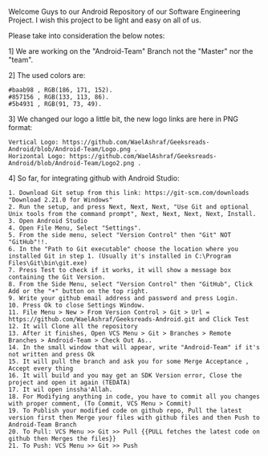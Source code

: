 Welcome Guys to our Android Repository of our Software Engineering Project. I wish this project to be light and easy on all of us.

Please take into consideration the below notes:

1] We are working on the "Android-Team" Branch not the "Master" nor the "team".

2] The used colors are:

    #baab98 , RGB(186, 171, 152).
    #857156 , RGB(133, 113, 86).
    #5b4931 , RGB(91, 73, 49).

3] We changed our logo a little bit, the new logo links are here in PNG format:

    Vertical Logo: https://github.com/WaelAshraf/Geeksreads-Android/blob/Android-Team/Logo.png .
    Horizontal Logo: https://github.com/WaelAshraf/Geeksreads-Android/blob/Android-Team/Logo2.png .

4] So far, for integrating github with Android Studio:

    1. Download Git setup from this link: https://git-scm.com/downloads "Download 2.21.0 for Windows"
    2. Run the setup, and press Next, Next, Next, "Use Git and optional Unix tools from the command prompt", Next, Next, Next, Next, Install.
    3. Open Android Studio
    4. Open File Menu, Select "Settings".
    5. From the side menu, select "Version Control" then "Git" NOT "GitHub"!!.
    6. In the "Path to Git executable" choose the location where you installed Git in step 1. (Usually it's installed in C:\Program Files\Git\bin\git.exe)
    7. Press Test to check if it works, it will show a message box containing the Git Version.
    8. From the Side Menu, select "Version Control" then "GitHub", Click Add or the "+" button on the top right.
    9. Write your github email address and password and press Login.
    10. Press Ok to close Settings Window.
    11. File Menu > New > From Version Control > Git > Url = https://github.com/WaelAshraf/Geeksreads-Android.git and Click Test
    12. It will Clone all the repository
    13. After it finishes, Open VCS Menu > Git > Branches > Remote Branches > Android-Team > Check Out As..
    14. In the small window that will appear, write "Android-Team" if it's not written and press Ok
    15. It will pull the branch and ask you for some Merge Acceptance , Accept every thing
    16. It will build and you may get an SDK Version error, Close the project and open it again (TEDATA)
    17. It wil open inssha'Allah.
    18. For Modifying anything in code, you have to commit all you changes with proper comment, (To Commit, VCS Menu > Commit)
    19. To Publish your modified code on github repo, Pull the latest version first then Merge your files with github files and then Push to Android-Team Branch
    20. To Pull: VCS Menu >> Git >> Pull {{PULL fetches the latest code on github then Merges the files}}
    21. To Push: VCS Menu >> Git >> Push

